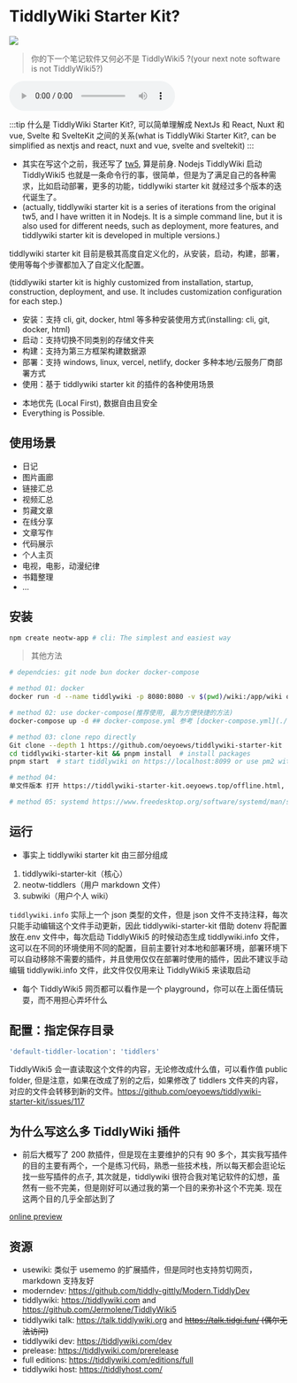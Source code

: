 # TiddlyWiki Starter Kit?

<img src="/img/tiddlywiki-starter-kit.webp" class="rounded-md mt-2" />

> 你的下一个笔记软件又何必不是 TiddlyWiki5 ?(your next note software is not TiddlyWiki5?)

<audio controls class="w-full my-2">
  <source src="/tw.mp3" type="audio/mp3">
Your browser does not support the audio element.
</audio>

:::tip
什么是 TiddlyWiki Starter Kit?, 可以简单理解成 NextJs 和 React, Nuxt 和 vue, Svelte 和 SvelteKit 之间的关系(what is TiddlyWiki Starter Kit?, can be simplified as nextjs and react, nuxt and vue, svelte and sveltekit)
:::

<!-- * 像很多人一样， 我也对记笔记很感兴趣。曾经为了找到一款好用的软件，经常到处尝试各类笔记软件， 虽然各有优点， 但是我总感觉哪里不对， 甚至有的软件在我进去看到的第一眼我就关掉了它。 后来我才发现， 原来是笔记内容要么是过于依赖软件本身， 要么是软件本身使用过于繁琐，界面过于花哨。要么是软件扩展性不够好， 甚至没有。 我想同时满足我这些条件的软件尚且不存在。 但是直到我发现了tiddlywiki, 当时的感觉就好比哥伦布发现新大陆， 心中狂喜， 豪不夸张的说，它满足了我对所有笔记软件的幻想， 当然它有很多不足， 但是在我和tiddlywiki的磨合中， 通过我不断的改进， 这个笔记软件已经可以满足我所有的需求了。真的，这是我的最后一款比较软件。 -->

<!-- * 其实， 在我第一次看到tiddlywiki时， 那是一次偶然， 我完全不知道那个网页就是tiddlywiki, 只是当时觉得，它优点不太一样。然后我就随手关掉了它。 不知道过了多久， 我看到了太微文档。 从此开始了不解之缘 -->

* 其实在写这个之前，我还写了 [tw5](https://github.com/oeyoews/tw5), 算是前身. Nodejs TiddlyWiki 启动 TiddlyWiki5 也就是一条命令行的事，很简单，但是为了满足自己的各种需求，比如启动部署，更多的功能，tiddlywiki starter kit 就经过多个版本的迭代诞生了。
* (actually, tiddlywiki starter kit is a series of iterations from the original tw5, and I have written it in Nodejs. It is a simple command line, but it is also used for different needs, such as deployment, more features, and tiddlywiki starter kit is developed in multiple versions.)

tiddlywiki starter kit 目前是极其高度自定义化的，从安装，启动，构建，部署，使用等每个步骤都加入了自定义化配置。

(tiddlywiki starter kit is highly customized from installation, startup, construction, deployment, and use. It includes customization configuration for each step.)

- 安装：支持 cli, git, docker, html 等多种安装使用方式(installing: cli, git, docker, html)
- 启动：支持切换不同类别的存储文件夹
- 构建：支持为第三方框架构建数据源
- 部署：支持 windows, linux, vercel, netlify, docker 多种本地/云服务厂商部署方式
- 使用：基于 tiddlywiki starter kit 的插件的各种使用场景

* 本地优先 (Local First), 数据自由且安全
* Everything is Possible.

## 使用场景

- 日记
- 图片画廊
- 链接汇总
- 视频汇总
- 剪藏文章
- 在线分享
- 文章写作
- 代码展示
- 个人主页
- 电视，电影，动漫纪律
- 书籍整理
- ...

## 安装

```bash
npm create neotw-app # cli: The simplest and easiest way
```

> 其他方法
```bash
# dependcies: git node bun docker docker-compose

# method 01: docker
docker run -d --name tiddlywiki -p 8080:8080 -v $(pwd)/wiki:/app/wiki oeyoews/tiddlywiki:latest tiddlywiki wiki --listen port=8080 host=0.0.0.0

# method 02: use docker-compose(推荐使用, 最为方便快捷的方法)
docker-compose up -d ## docker-compose.yml 参考 [docker-compose.yml](./docker-compose.yml)

# method 03: clone repo directly
Git clone --depth 1 https://github.com/oeyoews/tiddlywiki-starter-kit
cd tiddlywiki-starter-kit && pnpm install  # install packages
pnpm start  # start tiddlywiki on https://localhost:8099 or use pm2 with yarn pm2:start

# method 04:
单文件版本 打开 https://tiddlywiki-starter-kit.oeyoews.top/offline.html,  直接保存网页到本地

# method 05: systemd https://www.freedesktop.org/software/systemd/man/systemd.service.html

```

## 运行

- 事实上 tiddlywiki starter kit 由三部分组成

1. tiddlywiki-starter-kit（核心）
2. neotw-tiddlers（用户 markdown 文件）
3. subwiki（用户个人 wiki）

`tiddlywiki.info` 实际上一个 json 类型的文件，但是 json 文件不支持注释，每次只能手动编辑这个文件手动更新，因此 tiddlywiki-starter-kit 借助 dotenv 将配置放在.env 文件中，每次启动 TiddlyWiki5 的时候动态生成 tiddlywiki.info 文件，这可以在不同的环境使用不同的配置，目前主要针对本地和部署环境，部署环境下可以自动移除不需要的插件，并且使用仅仅在部署时使用的插件，因此不建议手动编辑 tiddlywiki.info 文件，此文件仅仅用来让 TiddlyWiki5 来读取启动

- 每个 TiddlyWiki5 网页都可以看作是一个 playground，你可以在上面任情玩耍，而不用担心弄坏什么

## 配置：指定保存目录

```bash
'default-tiddler-location': 'tiddlers'
```

TiddlyWiki5 会一直读取这个文件的内容，无论修改成什么值，可以看作值 public folder, 但是注意，如果在改成了别的之后，如果修改了 tiddlers 文件夹的内容，对应的文件会转移到新的文件。https://github.com/oeyoews/tiddlywiki-starter-kit/issues/117

## 为什么写这么多 TiddlyWiki 插件

* 前后大概写了 200 款插件，但是现在主要维护的只有 90 多个，其实我写插件的目的主要有两个，一个是练习代码，熟悉一些技术栈，所以每天都会逛论坛找一些写插件的点子, 其次就是，tiddlywiki 很符合我对笔记软件的幻想，虽然有一些不完美，但是刚好可以通过我的第一个目的来弥补这个不完美. 现在这两个目的几乎全部达到了

[online preview](https://tiddlywiki-starter-kit.vercel.app/#docs%2FREADME)

## 资源

- usewiki: 类似于 usememo 的扩展插件，但是同时也支持剪切网页，markdown 支持友好
- moderndev: https://github.com/tiddly-gittly/Modern.TiddlyDev
- tiddlywiki: https://tiddlywiki.com and https://github.com/Jermolene/TiddlyWiki5
- tiddlywiki talk: https://talk.tiddlywiki.org and ~~https://talk.tidgi.fun/ (偶尔无法访问)~~
- tiddlywiki dev: https://tiddlywiki.com/dev
- prelease: https://tiddlywiki.com/prerelease
- full editions: https://tiddlywiki.com/editions/full
- tiddlywiki host: https://tiddlyhost.com/